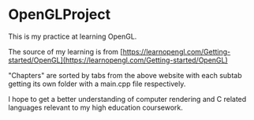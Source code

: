 # OpenGLProject

This is my practice at learning OpenGL.

The source of my learning is from [https://learnopengl.com/Getting-started/OpenGL](https://learnopengl.com/Getting-started/OpenGL)

"Chapters" are sorted by tabs from the above website with each subtab getting its own folder with a main.cpp file respectively.

I hope to get a better understanding of computer rendering and C related languages relevant to my high education coursework.
